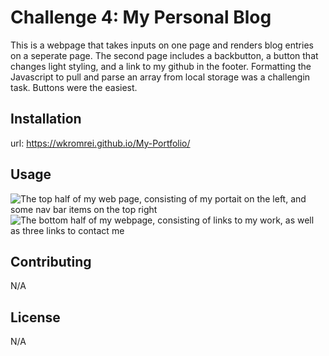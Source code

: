 # Challenge 4: My Personal Blog 
This is a webpage that takes inputs on one page and renders blog entries on a seperate page. The second page includes a backbutton, a button that changes light styling, and a link to my github in the footer. Formatting the Javascript to pull and parse an array from local storage was a challengin task. Buttons were the easiest. 

## Installation
url: 
https://wkromrei.github.io/My-Portfolio/

## Usage
![The top half of my web page, consisting of my portait on the left, and some nav bar items on the top right](./assets/images/Screenshot%202024-03-04%20at%2011.36.37%20PM.png)
![The bottom half of my webpage, consisting of links to my work, as well as three links to contact me](./assets/images/Screenshot%202024-03-04%20at%2011.36.50%20PM.png)

## Contributing

N/A

## License

N/A